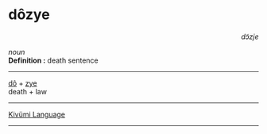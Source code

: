 
# dôzye

<div align="right"><i>dɔ̃zje</i></div>

*noun*  
**Definition :** death sentence  

---

[dô](dô.md) + [zye](zye.md)  
death + law  

---

[Kivümi Language](../README.md)

---
